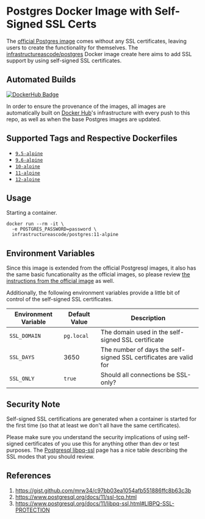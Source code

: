 # Postgres Docker Image with Self-Signed SSL Certs

The [official Postgres image](https://hub.docker.com/_/postgres) comes without any SSL certificates, leaving users to create the functionality for themselves.  The [infrastructureascode/postgres](https://hub.docker.com/repository/docker/infrastructureascode/postgres) Docker image create here aims to add SSL support by using self-signed SSL certificates.


## Automated Builds

[![DockerHub Badge](http://dockeri.co/image/infrastructureascode/postgres)](https://hub.docker.com/r/infrastructureascode/postgres/)

In order to ensure the provenance of the images, all images are automatically built on [Docker Hub]()'s infrastructure with every push to this repo, as well as when the base Postgres images are updated.

## Supported Tags and Respective Dockerfiles

* [`9.5-alpine`](https://github.com/infrastructure-as-code/docker-postgres/blob/master/Dockerfile-9.5)
* [`9.6-alpine`](https://github.com/infrastructure-as-code/docker-postgres/blob/master/Dockerfile-9.6)
* [`10-alpine`](https://github.com/infrastructure-as-code/docker-postgres/blob/master/Dockerfile-10)
* [`11-alpine`](https://github.com/infrastructure-as-code/docker-postgres/blob/master/Dockerfile-11)
* [`12-alpine`](https://github.com/infrastructure-as-code/docker-postgres/blob/master/Dockerfile-12)


## Usage

Starting a container.

```
docker run --rm -it \
  -e POSTGRES_PASSWORD=password \
  infrastructureascode/postgres:11-alpine
```

## Environment Variables

Since this image is extended from the official Postgresql images, it also has the same basic funcationality as the official images, so please review [the instructions from the official image](https://github.com/docker-library/docs/blob/master/postgres/README.md) as well.

Additionally, the following environment variables provide a little bit of control of the self-signed SSL certificates.

| Environment Variable | Default Value | Description |
|----------------------|---------------|-------------|
| `SSL_DOMAIN`         | `pg.local`    | The domain used in the self-signed SSL certificate |
| `SSL_DAYS`           | 3650          | The number of days the self-signed SSL certificates are valid for |
| `SSL_ONLY`           | `true`        | Should all connections be SSL-only? |


## Security Note

Self-signed SSL certifications are generated when a container is started for the first time (so that at least we don't all have the same certificates).


Please make sure you understand the security implications of using self-signed certificates of you use this for anything other than dev or test purposes.  The [Postgresql libpq-ssl](https://www.postgresql.org/docs/11/libpq-ssl.html#LIBPQ-SSL-PROTECTION) page has a nice table describing the SSL modes that you should review.


## References

1. https://gist.github.com/mrw34/c97bb03ea1054afb551886ffc8b63c3b
1. https://www.postgresql.org/docs/11/ssl-tcp.html
1. https://www.postgresql.org/docs/11/libpq-ssl.html#LIBPQ-SSL-PROTECTION
